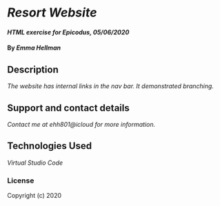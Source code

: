 # _Resort Website_

#### _HTML exercise for Epicodus, 05/06/2020_

#### By _**Emma Hellman**_

## Description

_The website has internal links in the nav bar. It demonstrated branching._


## Support and contact details

_Contact me at ehh801@icloud for more information._

## Technologies Used

_Virtual Studio Code_

### License

Copyright (c) 2020